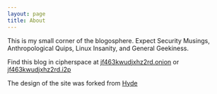 ```yaml
---
layout: page
title: About
---
```


This is my small corner of the blogosphere. Expect Security Musings, Anthropological Quips, Linux Insanity, and General Geekiness.  

Find this blog in cipherspace at [jf463kwudjxhz2rd.onion](jf463kwudjxhz2rd.onion) or [jf463kwudjxhz2rd.i2p](jf463kwudjxhz2rd.i2p)

The design of the site was forked from [Hyde](http://hyde.getpoole.com)
